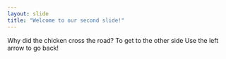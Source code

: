 ```yaml
---
layout: slide
title: "Welcome to our second slide!"
---
```

Why did the chicken cross the road? To get to the other side
Use the left arrow to go back!
